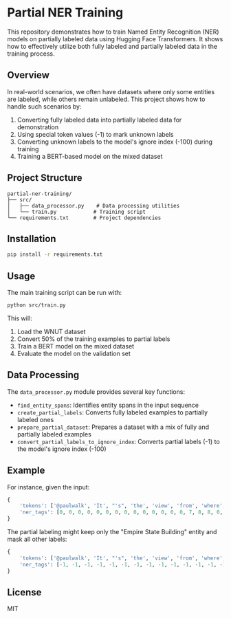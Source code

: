 # Partial NER Training

This repository demonstrates how to train Named Entity Recognition (NER) models on partially labeled data using Hugging Face Transformers. It shows how to effectively utilize both fully labeled and partially labeled data in the training process.

## Overview

In real-world scenarios, we often have datasets where only some entities are labeled, while others remain unlabeled. This project shows how to handle such scenarios by:

1. Converting fully labeled data into partially labeled data for demonstration
2. Using special token values (-1) to mark unknown labels
3. Converting unknown labels to the model's ignore index (-100) during training
4. Training a BERT-based model on the mixed dataset

## Project Structure

```
partial-ner-training/
├── src/
│   ├── data_processor.py    # Data processing utilities
│   └── train.py            # Training script
└── requirements.txt        # Project dependencies
```

## Installation

```bash
pip install -r requirements.txt
```

## Usage

The main training script can be run with:

```bash
python src/train.py
```

This will:
1. Load the WNUT dataset
2. Convert 50% of the training examples to partial labels
3. Train a BERT model on the mixed dataset
4. Evaluate the model on the validation set

## Data Processing

The `data_processor.py` module provides several key functions:

- `find_entity_spans`: Identifies entity spans in the input sequence
- `create_partial_labels`: Converts fully labeled examples to partially labeled ones
- `prepare_partial_dataset`: Prepares a dataset with a mix of fully and partially labeled examples
- `convert_partial_labels_to_ignore_index`: Converts partial labels (-1) to the model's ignore index (-100)

## Example

For instance, given the input:
```python
{
    'tokens': ['@paulwalk', 'It', "'s", 'the', 'view', 'from', 'where', 'I', "'m", 'living', 'for', 'two', 'weeks', '.', 'Empire', 'State', 'Building', '=', 'ESB', '.'],
    'ner_tags': [0, 0, 0, 0, 0, 0, 0, 0, 0, 0, 0, 0, 0, 0, 7, 8, 8, 0, 7, 0]
}
```

The partial labeling might keep only the "Empire State Building" entity and mask all other labels:
```python
{
    'tokens': ['@paulwalk', 'It', "'s", 'the', 'view', 'from', 'where', 'I', "'m", 'living', 'for', 'two', 'weeks', '.', 'Empire', 'State', 'Building', '=', 'ESB', '.'],
    'ner_tags': [-1, -1, -1, -1, -1, -1, -1, -1, -1, -1, -1, -1, -1, -1, 7, 8, 8, -1, -1, -1]
}
```

## License

MIT
